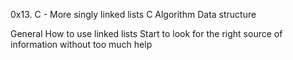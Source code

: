 0x13. C - More singly linked lists
C
Algorithm
Data structure

General
How to use linked lists
Start to look for the right source of information without too much help
